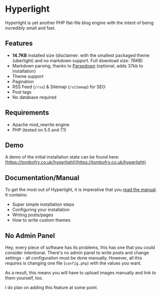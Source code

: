 # Hyperlight

Hyperlight is yet another PHP flat-file blog engine with the intent of being incredibly small and fast.

## Features

* **14.7KB** installed size (disclaimer: with the smallest packaged theme (uberlight) and no markdown support. Full download size: 76KB)
* Markdown parsing, thanks to [Parsedown](https://github.com/erusev/parsedown) (optional, adds 37kb to installation)
* Theme support
* Pagination
* RSS Feed (`/rss`) & Sitemap (`/sitemap`) for SEO
* Post tags
* No database required

## Requirements

* Apache mod_rewrite engine
* PHP (tested on 5.5 and 7.1)

## Demo

A demo of the initial installation state can be found here: [https://tombofry.co.uk/hyperlight](https://tombofry.co.uk/hyperlight)

## Documentation/Manual

To get the most out of Hyperlight, it is imperative that you [read the manual](https://tombofry.co.uk/hyperlight/docs/). It contains:

* Super simple installation steps
* Configuring your installation
* Writing posts/pages
* How to write custom themes

## No Admin Panel

Hey, every piece of software has its problems, this has one that you could consider intentional. There's no admin panel to write posts and change settings - all configuration must be done manually. However, all this requires is changing one file (`config.php`) with the values you want.

As a result, this means you will have to upload images manually and link to them yourself, too.

I do plan on adding this feature at some point.
